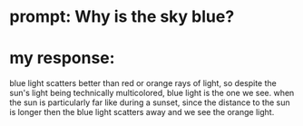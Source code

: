 # prompt: Why is the sky blue?

# my response:
blue light scatters better than red or orange rays of light, so despite the sun's light being technically multicolored, blue light is the one we see. when the sun is particularly far like during a sunset, since the distance to the sun is longer then the blue light scatters away and we see the orange light.